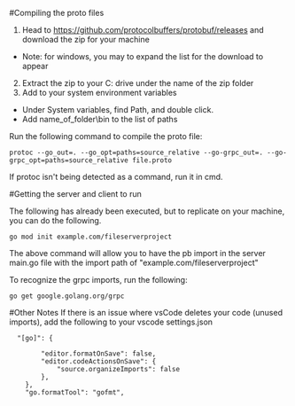 #Compiling the proto files

1) Head to https://github.com/protocolbuffers/protobuf/releases and download the zip for your machine
- Note: for windows, you may to expand the list for the download to appear
2) Extract the zip to your C: drive under the name of the zip folder
3) Add to your system environment variables
- Under System variables, find Path, and double click. 
- Add name_of_folder\bin to the list of paths

Run the following command to compile the proto file:
```
protoc --go_out=. --go_opt=paths=source_relative --go-grpc_out=. --go-grpc_opt=paths=source_relative file.proto
```

If protoc isn't being detected as a command, run it in cmd.


#Getting the server and client to run 

The following has already been executed, but to replicate on your machine, you can do the following.

```go mod init example.com/fileserverproject```

The above command will allow you to have the pb import in the server main.go file with the import path of "example.com/fileserverproject"

To recognize the grpc imports, run the following:

```go get google.golang.org/grpc```

#Other Notes
If there is an issue where vsCode deletes your code (unused imports), add the following to your vscode settings.json 
```
  "[go]": {

        "editor.formatOnSave": false,
        "editor.codeActionsOnSave": {
            "source.organizeImports": false
        },
    },
    "go.formatTool": "gofmt",
```